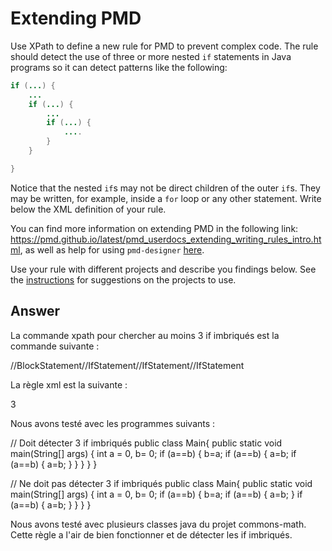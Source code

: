 # Extending PMD

Use XPath to define a new rule for PMD to prevent complex code. The rule should detect the use of three or more nested `if` statements in Java programs so it can detect patterns like the following:

```Java
if (...) {
    ...
    if (...) {
        ...
        if (...) {
            ....
        }
    }

}
```
Notice that the nested `if`s may not be direct children of the outer `if`s. They may be written, for example, inside a `for` loop or any other statement.
Write below the XML definition of your rule.

You can find more information on extending PMD in the following link: https://pmd.github.io/latest/pmd_userdocs_extending_writing_rules_intro.html, as well as help for using `pmd-designer` [here](https://github.com/selabs-ur1/VV-ISTIC-TP2/blob/master/exercises/designer-help.md).

Use your rule with different projects and describe you findings below. See the [instructions](../sujet.md) for suggestions on the projects to use.

## Answer

La commande xpath pour chercher au moins 3 if imbriqués est la commande suivante :

//BlockStatement//IfStatement//IfStatement//IfStatement

La règle xml est la suivante :

<rule name=""
      language="java"
      message=""
      class="net.sourceforge.pmd.lang.rule.XPathRule">
   <description>

   </description>
   <priority>3</priority>
   <properties>
      <property name="version" value="1.0"/>
      <property name="xpath">
         <value>
<![CDATA[
//BlockStatement//IfStatement//IfStatement//IfStatement
]]>
         </value>
      </property>
   </properties>
</rule>

Nous avons testé avec les programmes suivants :

// Doit détecter 3 if imbriqués
public class Main{
   public  static  void main(String[] args) {
        int a = 0, b= 0;
        if (a==b) {
            b=a;
            if (a==b) {
                a=b;
               if (a==b) {
                   a=b;
                }
            }
        }
   }
}        

// Ne doit pas détecter 3 if imbriqués
public class Main{
   public  static  void main(String[] args) {
        int a = 0, b= 0;
        if (a==b) {
            b=a;
            if (a==b) {
                a=b;
            }
            if (a==b) {
                a=b;
            }
        }
   }
}        

Nous avons testé avec plusieurs classes java du projet commons-math. Cette règle a l'air de bien fonctionner et de détecter les if imbriqués.

